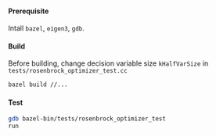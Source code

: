 #### Prerequisite

Intall `bazel`, `eigen3`, `gdb`.

#### Build

Before building, change decision variable size `kHalfVarSize` in `tests/rosenbrock_optimizer_test.cc`

```sh
bazel build //...
```

#### Test

```sh
gdb bazel-bin/tests/rosenbrock_optimizer_test
run
```
